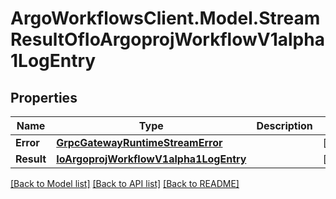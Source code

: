 # ArgoWorkflowsClient.Model.StreamResultOfIoArgoprojWorkflowV1alpha1LogEntry

## Properties

Name | Type | Description | Notes
------------ | ------------- | ------------- | -------------
**Error** | [**GrpcGatewayRuntimeStreamError**](GrpcGatewayRuntimeStreamError.md) |  | [optional] 
**Result** | [**IoArgoprojWorkflowV1alpha1LogEntry**](IoArgoprojWorkflowV1alpha1LogEntry.md) |  | [optional] 

[[Back to Model list]](../README.md#documentation-for-models) [[Back to API list]](../README.md#documentation-for-api-endpoints) [[Back to README]](../README.md)

